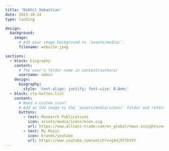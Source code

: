 ```yaml
---
title: 'Nikhil Sebastian'
date: 2023-10-24
type: landing

design:
  background:
    image:
      # Add your image background to `assets/media/`.
      filename: website.jpeg

sections:
  - block: biography
    content:
      # The user's folder name in content/authors/
      username: admin
    design:
      biography:
        style: 'text-align: justify; font-size: 0.8em;'
  - block: cta-button-list
    content:
      # Need a custom icon?
      # Add an SVG image to the `assets/media/icons/` folder and reference it in the `icon` field below
      buttons:
        - text: Research Publications
          icon: assets/media/icons/econ.svg
          url: https://www.allianz-trade.com/en_global/news-insights/economic-insights.html
        - text: My Music 
          icon: brands/youtube
          url: https://www.youtube.com/watch?v=g4dj9ffDVSY
---
```

